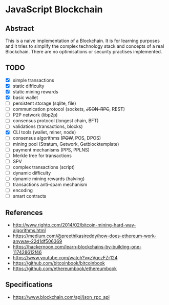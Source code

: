 # JavaScript Blockchain

## Abstract
This is a naive implementation of a Blockchain. It is for learning purposes and it tries to simplify the complex technology stack and concepts of a real Blockchain. There are no optimisations or security practises implemented.

## TODO

- [x] simple transactions
- [x] static difficulty
- [x] static mining rewards
- [x] basic wallet
- [ ] persistent storage (sqlite, file)
- [ ] communication protocol (sockets, ~~JSON-RPC~~, REST)
- [ ] P2P network (libp2p)
- [ ] consensus protocol (longest chain, BFT)
- [ ] validations (transactions, blocks)
- [x] CLI tools (wallet, miner, node)
- [ ] consensus algorithms (~~POW~~, POS, DPOS)
- [ ] mining pool (Stratum, Getwork, Getblocktemplate)
- [ ] payment mechanisms (PPS, PPLNS)
- [ ] Merkle tree for transactions
- [ ] SPV
- [ ] complex transactions (script)
- [ ] dynamic difficulty
- [ ] dynamic mining rewards (halving)
- [ ] transactions anti-spam mechanism
- [ ] encoding
- [ ] smart contracts

## References

* http://www.righto.com/2014/02/bitcoin-mining-hard-way-algorithms.html
* https://medium.com/@preethikasireddy/how-does-ethereum-work-anyway-22d1df506369
* https://hackernoon.com/learn-blockchains-by-building-one-117428612f46
* https://www.youtube.com/watch?v=zVqczFZr124
* https://github.com/bitcoinbook/bitcoinbook
* https://github.com/ethereumbook/ethereumbook

## Specifications

* https://www.blockchain.com/api/json_rpc_api
